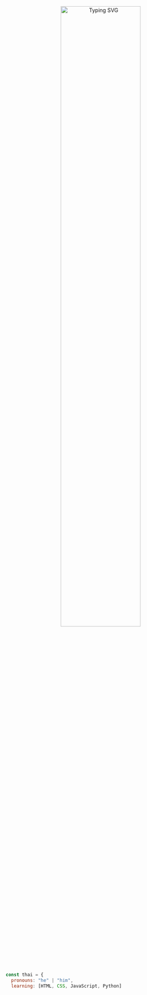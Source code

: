 <div align="center">
<a href="https://git.io/typing-svg"><img src="https://readme-typing-svg.herokuapp.com?font=Fira+Code&pause=1000&color=E0E1CF&width=435&lines=Ol%C3%A1!+Bem-vindo+ao+meu+espa%C3%A7o." alt="Typing SVG" width="65%"/></a>
<br><br>
</div>

```javascript
const thai = {
  pronouns: "he" | "him",
  learning: [HTML, CSS, JavaScript, Python]
  
```
<br><br>
